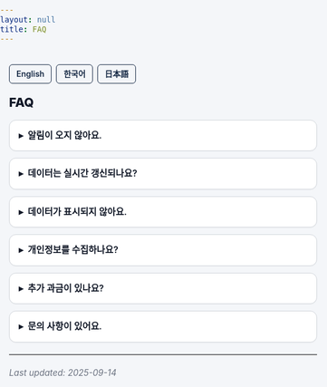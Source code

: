 ```yaml
---
layout: null
title: FAQ
---
```


<style>
  :root{
    --fg:#111827;         /* 본문 글자 */
    --bg:#F4F6F9;         /* 앱 전역 배경색 고정 */
    --muted:#6b7280;      /* 보조 텍스트 */
    --border:#d1d5db;     /* 경계선 */
    --card:#ffffff;       /* 카드 배경 */
    --primary:#142743;    /* 브랜드 포인트 */
  }

  html, body {
    margin:0; padding:0;
    background:var(--bg); color:var(--fg);
    font-family:-apple-system,BlinkMacSystemFont,"Segoe UI",Roboto,"Noto Sans","Apple SD Gothic Neo",sans-serif;
    line-height:1.6; font-size:16px;
    -webkit-font-smoothing:antialiased; text-rendering:optimizeLegibility;
  }
  main.doc {
    max-width: 720px; margin: 0 auto; padding: 20px 16px 48px;
  }

  /* 언어 버튼 */
  .lang-switch {
    display:flex; gap:8px; margin-bottom:16px;
  }
  .lang-switch a {
    padding:5px 12px; border-radius:6px;
    border:1px solid var(--primary);
    color:var(--primary);
    font-size:14px; font-weight:600;
    text-decoration:none;
    transition: all .2s;
    background:var(--bg);
  }
  .lang-switch a:hover {
    background:var(--primary); color:white;
  }

  h1 {
    font-size: 22px; font-weight: 800; letter-spacing:-0.2px;
    margin: 6px 0 12px;
  }
  p.lead { margin: 0 0 12px; color: var(--muted); }

  details {
    border:1px solid var(--border);
    border-radius:12px; background:var(--card);
    overflow:hidden; margin:12px 0;
    box-shadow:0 1px 2px rgba(0,0,0,0.03);
  }
  summary {
    list-style:none; cursor:pointer; font-weight:600;
    padding:14px 16px; user-select:none;
  }
  summary::-webkit-details-marker { display:none; }
  summary::before {
    content:"▸"; display:inline-block; margin-right:8px;
    transition: transform .18s ease;
  }
  details[open] summary::before { transform: rotate(90deg); }
  .details-body { padding: 0 16px 14px; }

  hr { border:0; border-top:1px solid var(--border); margin:20px 0; }
  .updated { color:var(--muted); font-style:italic; font-size:.95rem; margin-top:16px; }
</style>

<main class="doc">

<div class="lang-switch">
  <a href="https://thinker89.github.io/docs_hub/project_market_mood/docs/faq_en.html">English</a>
  <a href="https://thinker89.github.io/docs_hub/project_market_mood/docs/faq_ko.html">한국어</a>
  <a href="https://thinker89.github.io/docs_hub/project_market_mood/docs/faq_ja.html">日本語</a>
</div>

# FAQ

<details>
  <summary>알림이 오지 않아요.</summary>
  <div class="details-body">
    설정 화면에서 알림이 켜져 있는지, 수치와 시간을 원하는 대로 설정했는지, 권한이 허용돼 있는지 확인해 주세요.<br><br>
    앱을 오래 사용하지 않으면, 단말기 제조사에 따라 앱을 자동으로 휴면 모드로 전환해 알림을 차단하는 경우가 있어요.<br><br>
    현재 사용 중인 기기의 휴면 예외 앱 설정 방법을 확인해 보시고, 적어도 일주일에 한 번은 앱을 실행해 주시면 휴면 처리되는 것을 막는 데 도움이 돼요.
  </div>
</details>

<details>
  <summary>데이터는 실시간 갱신되나요?</summary>
  <div class="details-body">
    아니요. 이 앱은 실시간 데이터가 아니에요.<br><br>
    CNN Business와 FRED에서 제공하는 데이터를 가져오는데, 이들은 데이터를 실시간으로 갱신하지 않아요.<br><br>
    마지막 갱신 시각은 앱 화면의 CNN F&amp;G, FRED VIX 갱신 시각 표시 부분을 참고해 주세요.<br><br>
    Fear &amp; Greed를 제외한 모든 지표는 FRED의 자료이므로 FRED VIX와 동일한 갱신 시각을 따라요.
  </div>
</details>

<details>
  <summary>데이터가 표시되지 않아요.</summary>
  <div class="details-body">
    먼저 네트워크 연결 상태를 확인해 주세요.<br><br>
    데이터 제공자(CNN Business, FRED)의 상황에 따라 제공이 지연되거나 일시적으로 중단될 수 있어, 앱에 데이터가 표시되지 않을 수 있어요.
  </div>
</details>

<details>
  <summary>개인정보를 수집하나요?</summary>
  <div class="details-body">
    아니요. 이 앱은 로그인 기능도 없으며, 유저의 개인정보를 따로 수집하지 않아요.
  </div>
</details>

<details>
  <summary>추가 과금이 있나요?</summary>
  <div class="details-body">
    아니요. 이 앱은 유료로 판매되며, 앱 내 추가 과금이나 광고는 없어요.
  </div>
</details>

<details>
  <summary>문의 사항이 있어요.</summary>
  <div class="details-body">
    궁금한 점이 있으시면 아래 메일로 연락해 주세요.<br>
    "arksoft.cs@gmail.com"
  </div>
</details>

<hr />
<div class="updated">Last updated: 2025-09-14</div>

</main>
